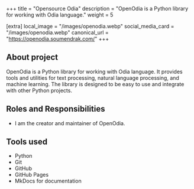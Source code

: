 +++
title = "Opensource Odia"
description = "OpenOdia is a Python library for working with Odia language."
weight = 5

[extra]
local_image = "/images/openodia.webp"
social_media_card = "/images/openodia.webp"
canonical_url = "https://openodia.soumendrak.com/"
+++

## About project

OpenOdia is a Python library for working with Odia language. It provides tools and utilities for text processing, natural language processing, and machine learning. The library is designed to be easy to use and integrate with other Python projects.

## Roles and Responsibilities

- I am the creator and maintainer of OpenOdia.

## Tools used
 - Python
 - Git
 - GitHub
 - GitHub Pages
 - MkDocs for documentation